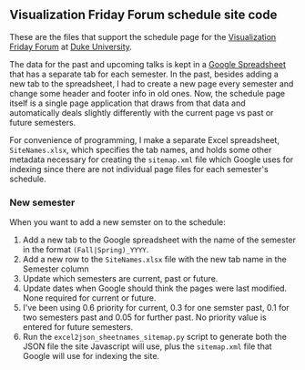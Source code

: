 ## Visualization Friday Forum schedule site code

These are the files that support the schedule page for the [Visualization Friday Forum][vff] 
at [Duke University][duke].

The data for the past and upcoming talks is kept in a [Google Spreadsheet][data] that
has a separate tab for each semester. In the past, besides adding a new tab to the spreadsheet, 
I had to create a new page every semester and change some header and footer info in old ones.
Now, the schedule page itself is a single page application that draws from that data and automatically
deals slightly differently with the current page vs past or future semesters. 

For convenience of programming, I make a separate Excel spreadsheet, `SiteNames.xlsx`, which specifies the tab
names, and holds some other metadata necessary for creating the `sitemap.xml` file which
Google uses for indexing since there are not individual page files for each semester's schedule.

### New semester

When you want to add a new semster on to the schedule:

1. Add a new tab to the Google spreadsheet with the name of the semester in the format `(Fall|Spring)_YYYY`.
1. Add a new row to the `SiteNames.xlsx` file with the new tab name in the Semester column
1. Update which semesters are current, past or future.
1. Update dates when Google should think the pages were last modified. None required for current or future.
1. I've been using 0.6 priority for current, 0.3 for one semster past, 0.1 for two semesters past
and 0.05 for further past. No priority value is entered for future semesters.
1. Run the `excel2json_sheetnames_sitemap.py` script to generate both the JSON file the site
Javascript will use, plus the `sitemap.xml` file that Google will use for indexing the site.


[vff]: http://vis.duke.edu/FridayForum/ "Visualization Friday Forum"
[duke]: http://www.duke.edu/ "Duke University"
[data]: https://docs.google.com/spreadsheet/pub?key=0AgpG-BX4vPChdGdQdGllSEc1eDlTMjl5NUZjWVdnTHc&output=html "Data sheet"

